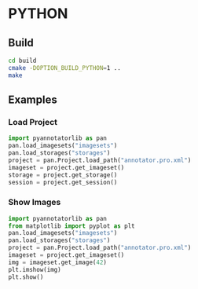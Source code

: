 # PYTHON

## Build

```bash
cd build
cmake -DOPTION_BUILD_PYTHON=1 ..
make
```

## Examples

### Load Project

```python
import pyannotatorlib as pan
pan.load_imagesets("imagesets")
pan.load_storages("storages")
project = pan.Project.load_path("annotator.pro.xml")
imageset = project.get_imageset()
storage = project.get_storage()
session = project.get_session()
```

### Show Images

```python
import pyannotatorlib as pan
from matplotlib import pyplot as plt
pan.load_imagesets("imagesets")
pan.load_storages("storages")
project = pan.Project.load_path("annotator.pro.xml")
imageset = project.get_imageset()
img = imageset.get_image(42)
plt.imshow(img)
plt.show()
```